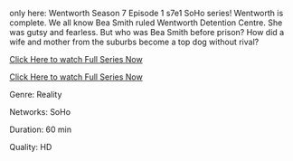 ﻿only here: Wentworth Season 7 Episode 1 s7e1 SoHo series! Wentworth is complete. We all know Bea Smith ruled Wentworth Detention Centre. She was gutsy and fearless. But who was Bea Smith before prison? How did a wife and mother from the suburbs become a top dog without rival?

<p><a href="https://t.co/jxbih2nBjb">Click Here to watch Full Series Now</a></p>

<p><a href="https://t.co/jxbih2nBjb">Click Here to watch Full Series Now</a></p>


Genre: Reality

Networks: SoHo

Duration: 60 min

Quality: HD